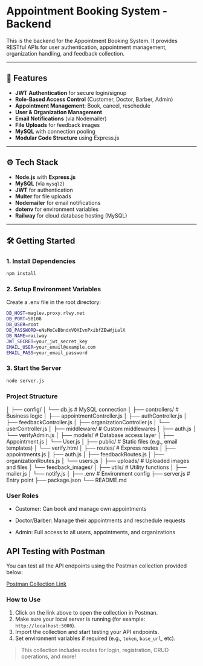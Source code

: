 # Appointment Booking System - Backend

This is the backend for the Appointment Booking System. It provides RESTful APIs for user authentication, appointment management, organization handling, and feedback collection.

---

## 🚀 Features

- **JWT Authentication** for secure login/signup
- **Role-Based Access Control** (Customer, Doctor, Barber, Admin)
- **Appointment Management**: Book, cancel, reschedule
- **User & Organization Management**
- **Email Notifications** (via Nodemailer)
- **File Uploads** for feedback images
- **MySQL** with connection pooling
- **Modular Code Structure** using Express.js

---

## ⚙️ Tech Stack

- **Node.js** with **Express.js**
- **MySQL** (via `mysql2`)
- **JWT** for authentication
- **Multer** for file uploads
- **Nodemailer** for email notifications
- **dotenv** for environment variables
- **Railway** for cloud database hosting (MySQL)

---

## 🛠️ Getting Started

### 1. Install Dependencies

```bash
npm install

```
### 2. Setup Environment Variables
Create a .env file in the root directory:
```bash
DB_HOST=maglev.proxy.rlwy.net
DB_PORT=58108
DB_USER=root
DB_PASSWORD=eNsMoCeBbndxVQXIvnPxibfZEwWjialX
DB_NAME=railway
JWT_SECRET=your_jwt_secret_key
EMAIL_USER=your_email@example.com
EMAIL_PASS=your_email_password
```
### 3. Start the Server
````bash
node server.js
````
### Project Structure

│
├── config/
│   └── db.js               # MySQL connection
│
├── controllers/           # Business logic
│   ├── appointmentController.js
│   ├── authController.js
│   ├── feedbackController.js
│   ├── organizationController.js
│   └── userController.js
│
├── middleware/            # Custom middlewares
│   ├── auth.js
│   └── verifyAdmin.js
│
├── models/                # Database access layer
│   ├── Appointment.js
│   └── User.js
│
├── public/                # Static files (e.g., email templates)
│   └── verify.html
│
├── routes/                # Express routes
│   ├── appointments.js
│   ├── auth.js
│   ├── feedbackRoutes.js
│   ├── organizationRoutes.js
│   └── users.js
│
├── uploads/               # Uploaded images and files
│   └── feedback_images/
│
├── utils/                 # Utility functions
│   ├── mailer.js
│   └── notify.js
│
├── .env                   # Environment config
├── server.js              # Entry point
├── package.json
└── README.md


### User Roles
-   Customer: Can book and manage own appointments

-   Doctor/Barber: Manage their appointments and reschedule requests

-   Admin: Full access to all users, appointments, and organizations

##  API Testing with Postman

You can test all the API endpoints using the Postman collection provided below:

 [Postman Collection Link](https://solar-meadow-640134.postman.co/workspace/My-Workspace~3b1ec586-7551-49f0-87c2-2af3e979b42f/collection/22737106-d7337984-2674-4ac6-a4bf-769fa332b82f?action=share&source=copy-link&creator=22737106)

###  How to Use

1. Click on the link above to open the collection in Postman.
2. Make sure your local server is running (for example: `http://localhost:5000`).
3. Import the collection and start testing your API endpoints.
4. Set environment variables if required (e.g., `token`, `base_url`, etc).

>  This collection includes routes for login, registration, CRUD operations, and more!
